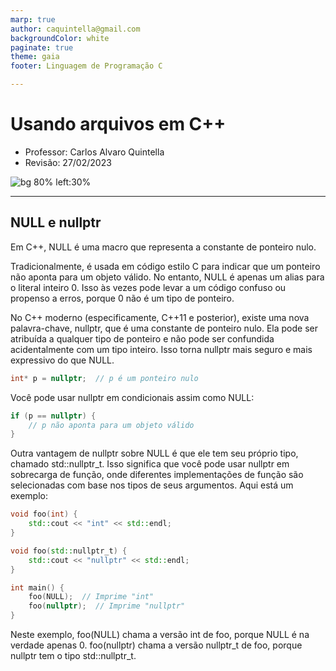 ```yaml
---
marp: true
author: caquintella@gmail.com
backgroundColor: white
paginate: true
theme: gaia
footer: Linguagem de Programação C

---
```


<!-- _class: lead -->

# Usando arquivos em C++ #

- Professor: Carlos Alvaro Quintella
- Revisão: 27/02/2023

![bg 80% left:30%](https://www.uva.br/wp-content/themes/uva-theme/dist/images/header_logo.svg)

---

## NULL e nullptr ##

Em C++, NULL é uma macro que representa a constante de ponteiro nulo. 

Tradicionalmente, é usada em código estilo C para indicar que um ponteiro não aponta para um objeto válido. No entanto, NULL é apenas um alias para o literal inteiro 0. Isso às vezes pode levar a um código confuso ou propenso a erros, porque 0 não é um tipo de ponteiro.

No C++ moderno (especificamente, C++11 e posterior), existe uma nova palavra-chave, nullptr, que é uma constante de ponteiro nulo. Ela pode ser atribuída a qualquer tipo de ponteiro e não pode ser confundida acidentalmente com um tipo inteiro. Isso torna nullptr mais seguro e mais expressivo do que NULL.

```cpp
int* p = nullptr;  // p é um ponteiro nulo
```

Você pode usar nullptr em condicionais assim como NULL:

```cpp
if (p == nullptr) {
    // p não aponta para um objeto válido
}
```

Outra vantagem de nullptr sobre NULL é que ele tem seu próprio tipo, chamado std::nullptr_t. Isso significa que você pode usar nullptr em sobrecarga de função, onde diferentes implementações de função são selecionadas com base nos tipos de seus argumentos. Aqui está um exemplo:

```cpp
void foo(int) {
    std::cout << "int" << std::endl;
}

void foo(std::nullptr_t) {
    std::cout << "nullptr" << std::endl;
}

int main() {
    foo(NULL);  // Imprime "int"
    foo(nullptr);  // Imprime "nullptr"
}
```

Neste exemplo, foo(NULL) chama a versão int de foo, porque NULL é na verdade apenas 0. foo(nullptr) chama a versão nullptr_t de foo, porque nullptr tem o tipo std::nullptr_t.
